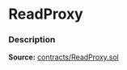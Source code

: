 # ReadProxy

### Description <a id="description"></a>

**Source:** [contracts/ReadProxy.sol](https://github.com/perifinance/peri-finance/blob/master/contracts/ReadProxy.sol)

